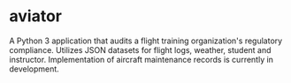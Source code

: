 # aviator
A Python 3 application that audits a flight training organization's regulatory compliance. Utilizes JSON datasets for flight logs, weather, student and instructor. Implementation of aircraft maintenance records is currently in development. 
